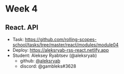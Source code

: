 # Week 4

## React. API

- Task: https://github.com/rolling-scopes-school/tasks/tree/master/react/modules/module04
- Deploy: https://aleksryab-rss-react.netlify.app
- Student: Aleksey Ryabtsev (@aleksryab)
  - github: [@aleksryab](https://github.com/aleksryab)
  - discord: @gambleks#3628
